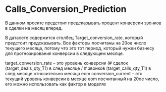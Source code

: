 # Calls_Conversion_Prediction


В данном проекте предстоит предсказывать процент конверсии звонков в сделки на месяц вперед.

В датасете содержится столбец Target_conversion_rate, который предстоит предсказывать.
Все факторы посчитаны на 20ое число текущего месяца, потому что это тот период, который нужен бизнесу для прогнозирования конверсии в следующем месяце. 

target_conversion_rate – это уровень конверсии (# сделок (target_deals_qty_T1) в след месяце / # звонков (target_calls_qty_T1) в след месяце относительно месяца eom
conversion_current – это текущий уровень конверсии в месяце eom посчитанный на 20ое число, его можно использовать как фактор в моделях
